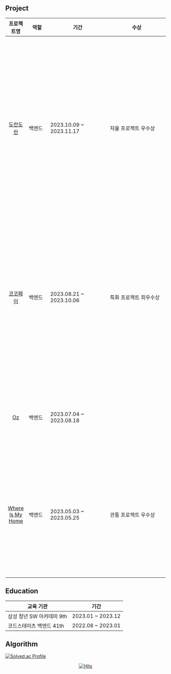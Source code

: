 
## Project
|프로젝트명|역할|기간|수상|설명|
|:------:|---|---|---|---|
|[도란도란](https://github.com/HanSungHyeon/dorandoran)|백엔드|2023.10.09 ~ 2023.11.17|자율 프로젝트 우수상|음성 AI를 활용한 부모님 목소리로 동화책 읽어주는 서비스|
|[코코페이](https://github.com/HanSungHyeon/cocopay)|백엔드|2023.08.21 ~ 2023.10.06|특화 프로젝트 최우수상|최적의 카드로 추천 및 결제하는 간편결제 서비스|
|[Oz](https://github.com/HanSungHyeon/oz)|백엔드|2023.07.04 ~ 2023.08.18||화상 채팅을 이용한 웹 게임|
|[Where Is My Home](https://github.com/HanSungHyeon/WhereIsMyHome)|백엔드|2023.05.03 ~ 2023.05.25|관통 프로젝트 우수상|주변 시설, 부동산 매물 찾기 서비스|
||&nbsp;&nbsp;&nbsp;&nbsp;&nbsp;&nbsp;&nbsp;&nbsp;&nbsp;&nbsp;&nbsp;&nbsp;|&nbsp;&nbsp;&nbsp;&nbsp;&nbsp;&nbsp;&nbsp;&nbsp;&nbsp;&nbsp;&nbsp;&nbsp;&nbsp;&nbsp;&nbsp;&nbsp;&nbsp;&nbsp;&nbsp;&nbsp;&nbsp;&nbsp;&nbsp;&nbsp;&nbsp;&nbsp;&nbsp;&nbsp;&nbsp;&nbsp;&nbsp;&nbsp;&nbsp;&nbsp;&nbsp;&nbsp;&nbsp;&nbsp;&nbsp;&nbsp;|&nbsp;&nbsp;&nbsp;&nbsp;&nbsp;&nbsp;&nbsp;&nbsp;&nbsp;&nbsp;&nbsp;&nbsp;&nbsp;&nbsp;&nbsp;&nbsp;&nbsp;&nbsp;&nbsp;&nbsp;&nbsp;&nbsp;&nbsp;&nbsp;&nbsp;&nbsp;&nbsp;&nbsp;&nbsp;&nbsp;&nbsp;&nbsp;&nbsp;&nbsp;&nbsp;&nbsp;&nbsp;&nbsp;&nbsp;|

## Education

|교육 기관|기간|
|------|---|
|삼성 청년 SW 아카데미 9th|2023.01 ~ 2023.12|
|코드스테이츠 백엔드 41th |2022.08 ~ 2023.01|

## Algorithm
<div align>
	
[![Solved.ac Profile](http://mazassumnida.wtf/api/generate_badge?boj=tjdgus5349)](https://solved.ac/tjdgus5349)


</div>
<div align=center>

  [![Hits](https://hits.seeyoufarm.com/api/count/incr/badge.svg?url=https://github.com/HanSungHyeon)](https://hits.seeyoufarm.com) 
	
 </div>
<!--
**HanSungHyeon/HanSungHyeon** is a ✨ _special_ ✨ repository because its `README.md` (this file) appears on your GitHub profile.

Here are some ideas to get you started:

- 🔭 I’m currently working on ...
- 🌱 I’m currently learning ...
- 👯 I’m looking to collaborate on ...
- 🤔 I’m looking for help with ...
- 💬 Ask me about ...
- 📫 How to reach me: ...
- 😄 Pronouns: ...
- ⚡ Fun fact: ...
-->
